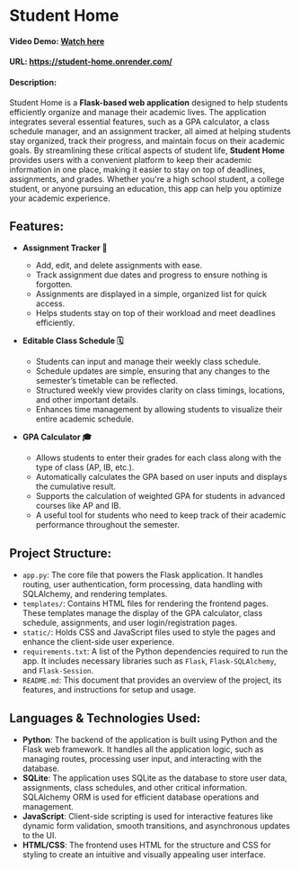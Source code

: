 # Student Home

#### Video Demo: [Watch here](https://www.youtube.com/watch?v=8J_4LqUM2UM)
#### URL: https://student-home.onrender.com/

#### Description:
Student Home is a **Flask-based web application** designed to help students efficiently organize and manage their academic lives. The application integrates several essential features, such as a GPA calculator, a class schedule manager, and an assignment tracker, all aimed at helping students stay organized, track their progress, and maintain focus on their academic goals. By streamlining these critical aspects of student life, **Student Home** provides users with a convenient platform to keep their academic information in one place, making it easier to stay on top of deadlines, assignments, and grades. Whether you're a high school student, a college student, or anyone pursuing an education, this app can help you optimize your academic experience.

## Features:
- **Assignment Tracker 📌**
  - Add, edit, and delete assignments with ease.
  - Track assignment due dates and progress to ensure nothing is forgotten.
  - Assignments are displayed in a simple, organized list for quick access.
  - Helps students stay on top of their workload and meet deadlines efficiently.

- **Editable Class Schedule 🗓️**
  - Students can input and manage their weekly class schedule.
  - Schedule updates are simple, ensuring that any changes to the semester’s timetable can be reflected.
  - Structured weekly view provides clarity on class timings, locations, and other important details.
  - Enhances time management by allowing students to visualize their entire academic schedule.

- **GPA Calculator 🎓**
  - Allows students to enter their grades for each class along with the type of class (AP, IB, etc.).
  - Automatically calculates the GPA based on user inputs and displays the cumulative result.
  - Supports the calculation of weighted GPA for students in advanced courses like AP and IB.
  - A useful tool for students who need to keep track of their academic performance throughout the semester.

## Project Structure:
- `app.py`: The core file that powers the Flask application. It handles routing, user authentication, form processing, data handling with SQLAlchemy, and rendering templates.
- `templates/`: Contains HTML files for rendering the frontend pages. These templates manage the display of the GPA calculator, class schedule, assignments, and user login/registration pages.
- `static/`: Holds CSS and JavaScript files used to style the pages and enhance the client-side user experience.
- `requirements.txt`: A list of the Python dependencies required to run the app. It includes necessary libraries such as `Flask`, `Flask-SQLAlchemy`, and `Flask-Session`.
- `README.md`: This document that provides an overview of the project, its features, and instructions for setup and usage.

## Languages & Technologies Used:
- **Python**: The backend of the application is built using Python and the Flask web framework. It handles all the application logic, such as managing routes, processing user input, and interacting with the database.
- **SQLite**: The application uses SQLite as the database to store user data, assignments, class schedules, and other critical information. SQLAlchemy ORM is used for efficient database operations and management.
- **JavaScript**: Client-side scripting is used for interactive features like dynamic form validation, smooth transitions, and asynchronous updates to the UI.
- **HTML/CSS**: The frontend uses HTML for the structure and CSS for styling to create an intuitive and visually appealing user interface.
